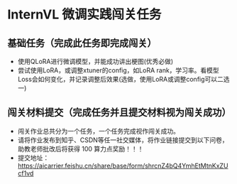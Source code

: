 # InternVL 微调实践闯关任务

## **基础任务（完成此任务即完成闯关）**

- 使用QLoRA进行微调模型，并能成功讲出梗图(优秀必做)
- 尝试使用LoRA，或调整xtuner的config，如LoRA rank，学习率。看模型Loss会如何变化，并记录调整后效果(选做，使用LoRA或调整config可以二选一)

## **闯关材料提交（完成任务并且提交材料视为闯关成功）**

- 闯关作业总共分为一个任务，一个任务完成视作闯关成功。
- 请将作业发布到知乎、CSDN等任一社交媒体，将作业链接提交到以下问卷，助教老师批改后将获得 100 算力点奖励！！！
- 提交地址：https://aicarrier.feishu.cn/share/base/form/shrcnZ4bQ4YmhEtMtnKxZUcf1vd
